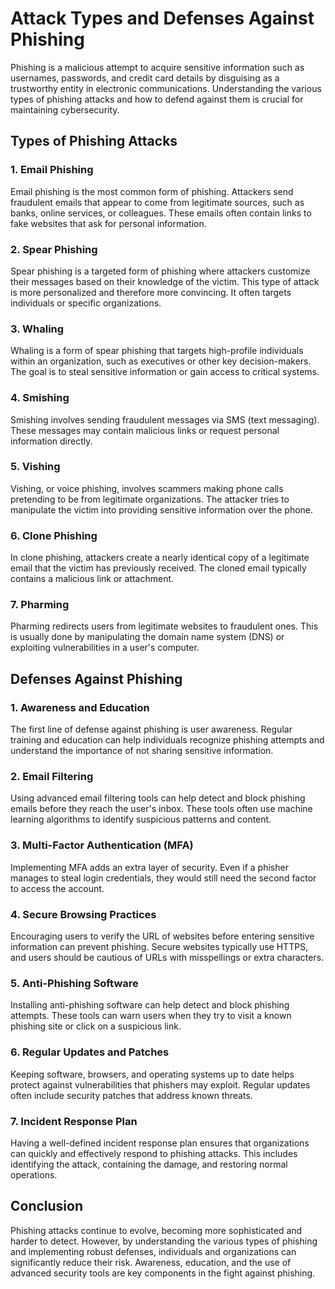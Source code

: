 # Attack Types and Defenses Against Phishing

Phishing is a malicious attempt to acquire sensitive information such as usernames, passwords, and credit card details by disguising as a trustworthy entity in electronic communications. Understanding the various types of phishing attacks and how to defend against them is crucial for maintaining cybersecurity.

## Types of Phishing Attacks

### 1. **Email Phishing**
Email phishing is the most common form of phishing. Attackers send fraudulent emails that appear to come from legitimate sources, such as banks, online services, or colleagues. These emails often contain links to fake websites that ask for personal information.

### 2. **Spear Phishing**
Spear phishing is a targeted form of phishing where attackers customize their messages based on their knowledge of the victim. This type of attack is more personalized and therefore more convincing. It often targets individuals or specific organizations.

### 3. **Whaling**
Whaling is a form of spear phishing that targets high-profile individuals within an organization, such as executives or other key decision-makers. The goal is to steal sensitive information or gain access to critical systems.

### 4. **Smishing**
Smishing involves sending fraudulent messages via SMS (text messaging). These messages may contain malicious links or request personal information directly.

### 5. **Vishing**
Vishing, or voice phishing, involves scammers making phone calls pretending to be from legitimate organizations. The attacker tries to manipulate the victim into providing sensitive information over the phone.

### 6. **Clone Phishing**
In clone phishing, attackers create a nearly identical copy of a legitimate email that the victim has previously received. The cloned email typically contains a malicious link or attachment.

### 7. **Pharming**
Pharming redirects users from legitimate websites to fraudulent ones. This is usually done by manipulating the domain name system (DNS) or exploiting vulnerabilities in a user's computer.

## Defenses Against Phishing

### 1. **Awareness and Education**
The first line of defense against phishing is user awareness. Regular training and education can help individuals recognize phishing attempts and understand the importance of not sharing sensitive information.

### 2. **Email Filtering**
Using advanced email filtering tools can help detect and block phishing emails before they reach the user's inbox. These tools often use machine learning algorithms to identify suspicious patterns and content.

### 3. **Multi-Factor Authentication (MFA)**
Implementing MFA adds an extra layer of security. Even if a phisher manages to steal login credentials, they would still need the second factor to access the account.

### 4. **Secure Browsing Practices**
Encouraging users to verify the URL of websites before entering sensitive information can prevent phishing. Secure websites typically use HTTPS, and users should be cautious of URLs with misspellings or extra characters.

### 5. **Anti-Phishing Software**
Installing anti-phishing software can help detect and block phishing attempts. These tools can warn users when they try to visit a known phishing site or click on a suspicious link.

### 6. **Regular Updates and Patches**
Keeping software, browsers, and operating systems up to date helps protect against vulnerabilities that phishers may exploit. Regular updates often include security patches that address known threats.

### 7. **Incident Response Plan**
Having a well-defined incident response plan ensures that organizations can quickly and effectively respond to phishing attacks. This includes identifying the attack, containing the damage, and restoring normal operations.

## Conclusion

Phishing attacks continue to evolve, becoming more sophisticated and harder to detect. However, by understanding the various types of phishing and implementing robust defenses, individuals and organizations can significantly reduce their risk. Awareness, education, and the use of advanced security tools are key components in the fight against phishing.
